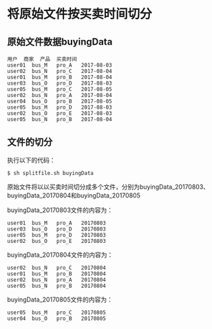 # 将原始文件按买卖时间切分

## 原始文件数据buyingData
```
用户	商家	产品	买卖时间
user01	bus_M	pro_A	2017-08-03
user02	bus_N	pro_C	2017-08-04
user01	bus_M	pro_B	2017-08-04
user03	bus_O	pro_D	2017-08-03
user05	bus_M	pro_C	2017-08-05
user02	bus_N	pro_A	2017-08-04
user04	bus_O	pro_B	2017-08-05
user05	bus_M	pro_D	2017-08-03
user02	bus_O	pro_E	2017-08-03
user05	bus_N	pro_B	2017-08-04
```

## 文件的切分

执行以下的代码：
```
$ sh splitfile.sh buyingData
```

原始文件将以以买卖时间切分成多个文件，分别为buyingData_20170803、buyingData_20170804和buyingData_20170805

buyingData_20170803文件的内容为：
```
user01	bus_M	pro_A	20170803
user03	bus_O	pro_D	20170803
user05	bus_M	pro_D	20170803
user02	bus_O	pro_E	20170803
```

buyingData_20170804文件的内容为：
```
user02	bus_N	pro_C	20170804
user01	bus_M	pro_B	20170804
user02	bus_N	pro_A	20170804
user05	bus_N	pro_B	20170804
```

buyingData_20170805文件的内容为：
```
user05	bus_M	pro_C	20170805
user04	bus_O	pro_B	20170805
```

